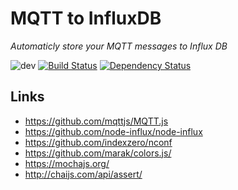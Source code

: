 # MQTT to InfluxDB

*Automaticly store your MQTT messages to Influx DB*

![dev](https://img.shields.io/badge/status-in%20development-yellow.png) [![Build Status](https://travis-ci.org/bastlirna/mqtt-2-influxdb.svg?branch=master)](https://travis-ci.org/bastlirna/mqtt-2-influxdb) [![Dependency Status](https://david-dm.org/bastlirna/mqtt-2-influxdb.png)](https://david-dm.org/bastlirna/mqtt-2-influxdb)


## Links

- https://github.com/mqttjs/MQTT.js
- https://github.com/node-influx/node-influx
- https://github.com/indexzero/nconf
- https://github.com/marak/colors.js/
- https://mochajs.org/
- http://chaijs.com/api/assert/
